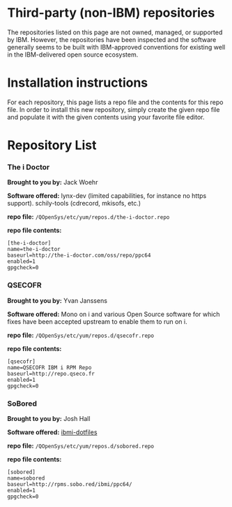 # Third-party (non-IBM) repositories

The repositories listed on this page are not owned, managed, or supported by IBM. However, the repositories have been inspected and the software generally seems to be built with IBM-approved conventions for existing well in the IBM-delivered open source ecosystem. 

# Installation instructions
For each repository, this page lists a repo file and the contents for this repo file. In order to install this new repository, simply create the given repo file and populate it with the given contents using your favorite file editor. 


# Repository List

### The i Doctor
**Brought to you by:** Jack Woehr

**Software offered:** lynx-dev (limited capabilities, for instance no https support). schily-tools (cdrecord, mkisofs, etc.)

**repo file:** `/QOpenSys/etc/yum/repos.d/the-i-doctor.repo`
 
**repo file contents:**

```
[the-i-doctor]
name=the-i-doctor
baseurl=http://the-i-doctor.com/oss/repo/ppc64
enabled=1
gpgcheck=0
```

### QSECOFR
**Brought to you by:** Yvan Janssens

**Software offered:** Mono on i and various Open Source software for which fixes have been accepted upstream to enable them to run on i.

**repo file:** `/QOpenSys/etc/yum/repos.d/qsecofr.repo`
 
**repo file contents:**

```
[qsecofr]
name=QSECOFR IBM i RPM Repo
baseurl=http://repo.qseco.fr
enabled=1
gpgcheck=0
```

### SoBored
**Brought to you by:** Josh Hall

**Software offered:** [ibmi-dotfiles](https://github.com/jbh/ibmi-dotfiles)

**repo file:** `/QOpenSys/etc/yum/repos.d/sobored.repo`
 
**repo file contents:**

```
[sobored]
name=sobored
baseurl=http://rpms.sobo.red/ibmi/ppc64/
enabled=1
gpgcheck=0
```